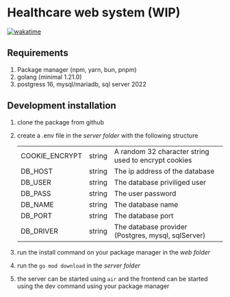 # Healthcare web system (WIP)

[![wakatime](https://wakatime.com/badge/user/81fc6a55-00e9-44a0-af36-d8740dfd90ce/project/018c21ae-4195-4196-860e-94f4ef5ad6a8.svg)](https://wakatime.com/badge/user/81fc6a55-00e9-44a0-af36-d8740dfd90ce/project/018c21ae-4195-4196-860e-94f4ef5ad6a8)

## Requirements
1.  Package manager (npm, yarn, bun, pnpm)
2.  golang (minimal 1.21.0)
3.  postgress 16, mysql/mariadb, sql server 2022
## Development installation
1.  clone the package from github
2.  create a .env file in the _server folder_ with the following structure

    |                |        |                                                      |
    | -------------- | ------ | ---------------------------------------------------- |
    | COOKIE_ENCRYPT | string | A random 32 character string used to encrypt cookies |
    | DB_HOST        | string | The ip address of the database                       |
    | DB_USER        | string | The database priviliged user                         |
    | DB_PASS        | string | The user password                                    |
    | DB_NAME        | string | The database name                                    |
    | DB_PORT        | string | The database port                                    |
    | DB_DRIVER      | string | The database provider (Postgres, mysql, sqlServer)   |

3.  run the install command on your package manager in the _web folder_
4.  run the `go mod download` in the _server folder_
5.  the server can be started using `air` and the frontend can be started using the dev command using your package manager
